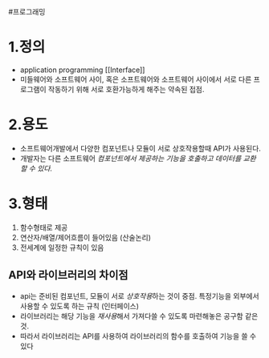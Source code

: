 #프로그래밍
# 1.정의
- application programming [[Interface]]
-  미들웨어와 소프트웨어 사이, 혹은 소프트웨어와 소프트웨어 사이에서 서로 다른 프로그램이 작동하기 위해 서로 호환가능하게 해주는 약속된 접점.

# 2.용도
-  소프트웨어개발에서 다양한 컴포넌트나 모듈이 서로 상호작용할때 API가 사용된다. 
- 개발자는 다른 소프트웨어 *컴포넌트에서 제공하는 기능을 호출하고 데이터를 교환할 수 있다.*

# 3.형태
1. 함수형태로 제공
2. 연산자/배열/제어흐름이 들어있음 (산술논리)
3. 전세계에 일정한 규칙이 있음

## API와 라이브러리의 차이점
- api는 준비된 컴포넌트, 모듈이 서로 *상호작용*하는 것이 중점. 특정기능을 외부에서 사용할 수 있도록 하는 규칙 (인터페이스)
- 라이브러리는 해당 기능을 *재사용*해서 가져다쓸 수 있도록 마련해놓은 공구함 같은 것.
- 따라서 라이브러리는 API를 사용하여 라이브러리의 함수를 호출하여 기능을 쓸 수 있다